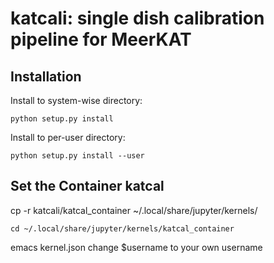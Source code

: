 # katcali: single dish calibration pipeline for MeerKAT


## Installation
Install to system-wise directory:
```
python setup.py install
```

Install to per-user directory:
```
python setup.py install --user
```
## Set the Container katcal
cp -r katcali/katcal_container ~/.local/share/jupyter/kernels/
```
cd ~/.local/share/jupyter/kernels/katcal_container
```
emacs kernel.json
change $username to your own username

